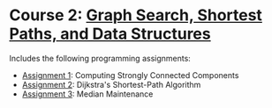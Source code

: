 # Course 2: [Graph Search, Shortest Paths, and Data Structures](https://www.coursera.org/learn/algorithms-graphs-data-structures)

Includes the following programming assignments:
* [Assignment 1](assignment_1): Computing Strongly Connected Components
* [Assignment 2](assignment_2): Dijkstra's Shortest-Path Algorithm
* [Assignment 3](assignment_3): Median Maintenance
